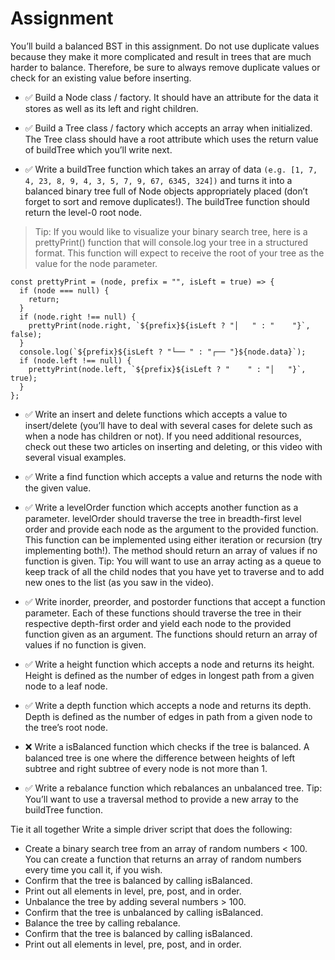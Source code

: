 # Assignment

You’ll build a balanced BST in this assignment. Do not use duplicate values because they make it more complicated and result in trees that are much harder to balance. Therefore, be sure to always remove duplicate values or check for an existing value before inserting.

- ✅ Build a Node class / factory. It should have an attribute for the data it stores as well as its left and right children.

- ✅ Build a Tree class / factory which accepts an array when initialized. The Tree class should have a root attribute which uses the return value of buildTree which you’ll write next.

- ✅ Write a buildTree function which takes an array of data `(e.g. [1, 7, 4, 23, 8, 9, 4, 3, 5, 7, 9, 67, 6345, 324])` and turns it into a balanced binary tree full of Node objects appropriately placed (don’t forget to sort and remove duplicates!). The buildTree function should return the level-0 root node.

> Tip: If you would like to visualize your binary search tree, here is a prettyPrint() function that will console.log your tree in a structured format. This function will expect to receive the root of your tree as the value for the node parameter.

```
const prettyPrint = (node, prefix = "", isLeft = true) => {
  if (node === null) {
    return;
  }
  if (node.right !== null) {
    prettyPrint(node.right, `${prefix}${isLeft ? "│   " : "    "}`, false);
  }
  console.log(`${prefix}${isLeft ? "└── " : "┌── "}${node.data}`);
  if (node.left !== null) {
    prettyPrint(node.left, `${prefix}${isLeft ? "    " : "│   "}`, true);
  }
};
```

- ✅ Write an insert and delete functions which accepts a value to insert/delete (you’ll have to deal with several cases for delete such as when a node has children or not). If you need additional resources, check out these two articles on inserting and deleting, or this video with several visual examples.

- ✅ Write a find function which accepts a value and returns the node with the given value.

- ✅ Write a levelOrder function which accepts another function as a parameter. levelOrder should traverse the tree in breadth-first level order and provide each node as the argument to the provided function. This function can be implemented using either iteration or recursion (try implementing both!). The method should return an array of values if no function is given. Tip: You will want to use an array acting as a queue to keep track of all the child nodes that you have yet to traverse and to add new ones to the list (as you saw in the video).

- ✅ Write inorder, preorder, and postorder functions that accept a function parameter. Each of these functions should traverse the tree in their respective depth-first order and yield each node to the provided function given as an argument. The functions should return an array of values if no function is given.

- ✅ Write a height function which accepts a node and returns its height. Height is defined as the number of edges in longest path from a given node to a leaf node.

- ✅ Write a depth function which accepts a node and returns its depth. Depth is defined as the number of edges in path from a given node to the tree’s root node.

- ❌ Write a isBalanced function which checks if the tree is balanced. A balanced tree is one where the difference between heights of left subtree and right subtree of every node is not more than 1.

- ✅ Write a rebalance function which rebalances an unbalanced tree. Tip: You’ll want to use a traversal method to provide a new array to the buildTree function.

Tie it all together
Write a simple driver script that does the following:

- Create a binary search tree from an array of random numbers < 100. You can create a function that returns an array of random numbers every time you call it, if you wish.
- Confirm that the tree is balanced by calling isBalanced.
- Print out all elements in level, pre, post, and in order.
- Unbalance the tree by adding several numbers > 100.
- Confirm that the tree is unbalanced by calling isBalanced.
- Balance the tree by calling rebalance.
- Confirm that the tree is balanced by calling isBalanced.
- Print out all elements in level, pre, post, and in order.

